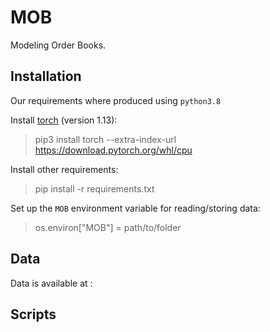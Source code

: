 # MOB

Modeling Order Books.

## Installation

Our requirements where produced using `python3.8`

Install [torch](https://pytorch.org/get-started/locally/) (version 1.13):

> pip3 install torch --extra-index-url https://download.pytorch.org/whl/cpu

Install other requirements:

> pip install -r requirements.txt

Set up the `MOB` environment variable for reading/storing data:

> os.environ["MOB"] = path/to/folder

## Data

Data is available at :

## Scripts

